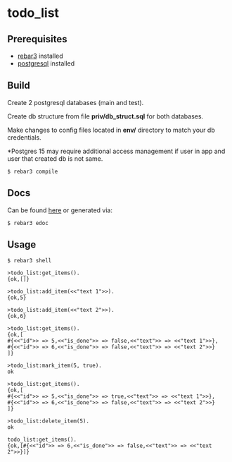 todo_list
=====


Prerequisites
-----
- [rebar3](https://rebar3.org/) installed
- [postgresql](https://www.postgresql.org/) installed

Build
-----

Create 2 postgresql databases (main and test).

Create db structure from file **priv/db_struct.sql** for both databases.

Make changes to config files located in **env/** directory to match your db credentials.

*Postgres 15 may require additional access management if user in app and user that created db is not same.   


    $ rebar3 compile

Docs
-----
Can be found [here](doc/index.html) or generated via:
    
    $ rebar3 edoc

Usage
-----

    $ rebar3 shell

    >todo_list:get_items().
    {ok,[]}

    >todo_list:add_item(<<"text 1">>). 
    {ok,5}

    >todo_list:add_item(<<"text 2">>).
    {ok,6}

    >todo_list:get_items().
    {ok,[
    #{<<"id">> => 5,<<"is_done">> => false,<<"text">> => <<"text 1">>},
    #{<<"id">> => 6,<<"is_done">> => false,<<"text">> => <<"text 2">>}
    ]}

    >todo_list:mark_item(5, true).
    ok

    >todo_list:get_items().
    {ok,[
    #{<<"id">> => 5,<<"is_done">> => true,<<"text">> => <<"text 1">>},
    #{<<"id">> => 6,<<"is_done">> => false,<<"text">> => <<"text 2">>}
    ]}

    >todo_list:delete_item(5).
    ok
    
    todo_list:get_items().
    {ok,[#{<<"id">> => 6,<<"is_done">> => false,<<"text">> => <<"text 2">>}]}
